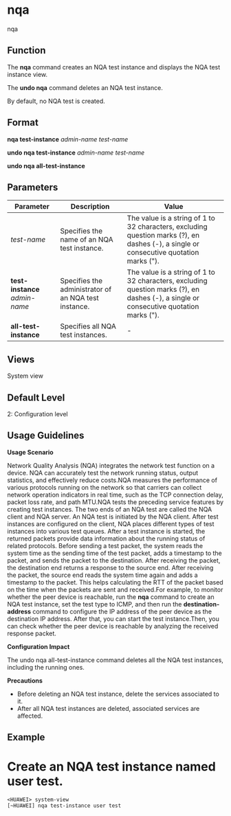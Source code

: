 nqa
===

nqa

Function
--------



The **nqa** command creates an NQA test instance and displays the NQA test instance view.

The **undo nqa** command deletes an NQA test instance.



By default, no NQA test is created.


Format
------

**nqa test-instance** *admin-name* *test-name*

**undo nqa test-instance** *admin-name* *test-name*

**undo nqa all-test-instance**


Parameters
----------

| Parameter | Description | Value |
| --- | --- | --- |
| *test-name* | Specifies the name of an NQA test instance. | The value is a string of 1 to 32 characters, excluding question marks (?), en dashes (-), a single or consecutive quotation marks ("). |
| **test-instance** *admin-name* | Specifies the administrator of an NQA test instance. | The value is a string of 1 to 32 characters, excluding question marks (?), en dashes (-), a single or consecutive quotation marks ("). |
| **all-test-instance** | Specifies all NQA test instances. | - |



Views
-----

System view


Default Level
-------------

2: Configuration level


Usage Guidelines
----------------

**Usage Scenario**

Network Quality Analysis (NQA) integrates the network test function on a device. NQA can accurately test the network running status, output statistics, and effectively reduce costs.NQA measures the performance of various protocols running on the network so that carriers can collect network operation indicators in real time, such as the TCP connection delay, packet loss rate, and path MTU.NQA tests the preceding service features by creating test instances. The two ends of an NQA test are called the NQA client and NQA server. An NQA test is initiated by the NQA client. After test instances are configured on the client, NQA places different types of test instances into various test queues. After a test instance is started, the returned packets provide data information about the running status of related protocols. Before sending a test packet, the system reads the system time as the sending time of the test packet, adds a timestamp to the packet, and sends the packet to the destination. After receiving the packet, the destination end returns a response to the source end. After receiving the packet, the source end reads the system time again and adds a timestamp to the packet. This helps calculating the RTT of the packet based on the time when the packets are sent and received.For example, to monitor whether the peer device is reachable, run the **nqa** command to create an NQA test instance, set the test type to ICMP, and then run the **destination-address** command to configure the IP address of the peer device as the destination IP address. After that, you can start the test instance.Then, you can check whether the peer device is reachable by analyzing the received response packet.

**Configuration Impact**



The undo nqa all-test-instance command deletes all the NQA test instances, including the running ones.



**Precautions**

* Before deleting an NQA test instance, delete the services associated to it.
* After all NQA test instances are deleted, associated services are affected.


Example
-------

# Create an NQA test instance named user test.
```
<HUAWEI> system-view
[~HUAWEI] nqa test-instance user test

```